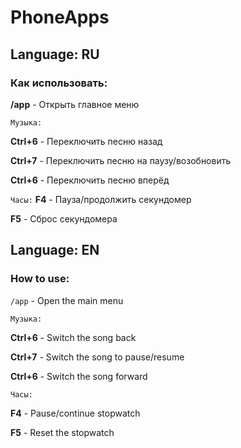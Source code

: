 # PhoneApps
## Language: RU
### Как использовать:
**/app** - Открыть главное меню

```Музыка:```

**Ctrl+6** - Переключить песню назад

**Ctrl+7** - Переключить песню на паузу/возобновить

**Ctrl+6** - Переключить песню вперёд

```Часы:```
**F4** - Пауза/продолжить секундомер

**F5** - Сброс секундомера

## Language: EN
### How to use:
```/app``` - Open the main menu 

```Музыка:```

**Ctrl+6** - Switch the song back

**Ctrl+7** - Switch the song to pause/resume

**Ctrl+6** - Switch the song forward

``Часы:``

**F4** - Pause/continue stopwatch

**F5** - Reset the stopwatch
